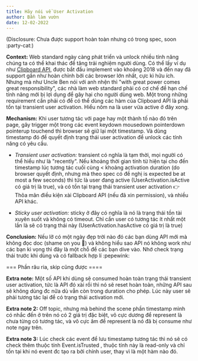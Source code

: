 ```yaml
---
title: Hãy nói về User Activation
author: Bần làm vườn
date: 12-02-2022
---
```

(Disclosure: Chưa được support hoàn toàn nhưng có trong spec, soon :party-cat:)

**Context:** Web standard ngày càng phát triển và unlock nhiều tính năng chúng ta có thể khai thác để tăng trải nghiệm người dùng. Có thể lấy ví dụ như [Clipboard API](https://developer.mozilla.org/en-US/docs/Web/API/Clipboard_API), được bắt đầu implement vào khoảng 2018 và đến nay đã support gần như hoàn chỉnh bởi các browser lớn nhất, cực kì hữu ích. Nhưng mà như Uncle Ben nói với anh nhện thì "with great power comes great responsibility", các nhà làm web standard phải có cơ chế để hạn chế tính năng mới bị lợi dụng để gây hại cho người dùng web. Một trong những requirement cần phải có để có thể dùng các hàm của Clipboard API là phải tồn tại transient user activation. Hiểu nôm na là user vừa active ở đây xong.

**Mechanism:** Khi user tương tác với page hay một thành tố nào đó trên page, gây trigger một trong các event keydown mousedown pointerdown pointerup touchend thì browser sẽ giữ lại một timestamp. Và dùng timestamp đó để quyết định trạng thái user activation để unlock các tính năng có yêu cầu.

- _Transient user activation:_ transient có nghĩa là tạm thời, mọi người có thể hiểu như là "recently". Nếu khoảng thời gian tính từ hiện tại cho đến timestamp lúc tương tác cuối cùng < khoảng activation duration (do browser quyết định, nhưng mà theo spec có đề nghị is expected be at most a few seconds) thì tức là user đang active (UserActivation.isActive có giá trị là true), và có tồn tại trạng thái transient user activation :point_right: Thõa mãn điều kiện xài Clipboard API (nếu đã xin permission), và nhiều API khác.

- _Sticky user activation:_ sticky ở đây có nghĩa là nó là trạng thái tồn tài xuyên suốt và không có timeout. Chỉ cần user có tương tác ít nhất một lần là sẽ có trạng thái này (UserActivation.hasActive có giá trị là true)

**Conclusion:** Nếu lỡ có một ngày đẹp trời nào đó các bạn dùng API mới mà không đọc doc (shame on you :bell:) và không hiểu sao API nó không work như các bạn kì vọng thì đây là một chỗ để các bạn dive vào. Nhớ check trạng thái trước khi dùng và có fallback hợp lí :pepewink:

=== Phần râu ria, skip cũng được ====

**Extra note:** Một số API khi dùng sẽ consumed hoàn toàn trạng thái transient user activation, tức là API đó xài rồi thì nó sẽ reset hoàn toàn, những API sau sẽ không dùng đc nữa dù vẫn còn trong duration cho phép. Lúc này user sẽ phải tương tác lại để có trạng thái activation mới.

**Extra note 2:** Off topic, nhưng mà behind the scene phần timestamp mình có nhắc đến ở trên nó có 2 giá trị đặc biệt, vô cực dương để represent là chưa từng có tương tác, và vô cực âm để represent là nó đã bị consume như note ngay trên.

**Extra note 3:** Lúc check các event để lưu timestamp tương tác thì nó sẽ có check thêm thuộc tính Event.isTrusted , thuộc tính này là read-only và chỉ tồn tại khi nó event đc tạo ra bởi chính user, thay vì là một hàm nào đó.
